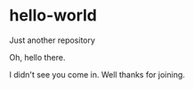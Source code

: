 # hello-world
Just another repository

Oh, hello there.

I didn't see you come in.  Well thanks for joining.
